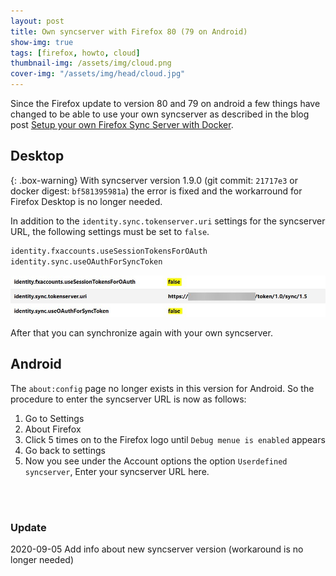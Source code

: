 ```yaml
---
layout: post
title: Own syncserver with Firefox 80 (79 on Android)
show-img: true
tags: [firefox, howto, cloud]
thumbnail-img: /assets/img/cloud.png
cover-img: "/assets/img/head/cloud.jpg"
---
```


Since the Firefox update to version 80 and 79 on android a few things have changed to be able to use your own syncserver as described in the blog post [Setup your own Firefox Sync Server with Docker](/2018-11-03-firefox-syncserver-with-docker/).

## Desktop

{: .box-warning}
With syncserver version 1.9.0 (git commit: `21717e3` or docker digest: `bf581395981a`) the error is fixed and the workarround for Firefox Desktop is no longer needed.

In addition to the `identity.sync.tokenserver.uri` settings for the syncserver URL, the following settings must be set to `false`.

```txt
identity.fxaccounts.useSessionTokensForOAuth
identity.sync.useOAuthForSyncToken
```

<img src="../img/posts/2020-08-29/about_config.jpg">

After that you can synchronize again with your own syncserver.

## Android

The `about:config` page no longer exists in this version for Android.
So the procedure to enter the syncserver URL is now as follows:

1. Go to Settings
2. About Firefox
3. Click 5 times on to the Firefox logo until `Debug menue is enabled` appears
4. Go back to settings
5. Now you see under the Account options the option `Userdefined syncserver`, Enter your syncserver URL here.

<br />
<br />

### Update

2020-09-05 Add info about new syncserver version (workaround is no longer needed)
